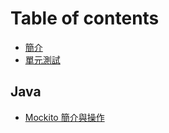 # Table of contents

* [簡介](README.md)
* [單元測試](unit-test.md)

## Java

* [Mockito 簡介與操作](java/mockito.md)

